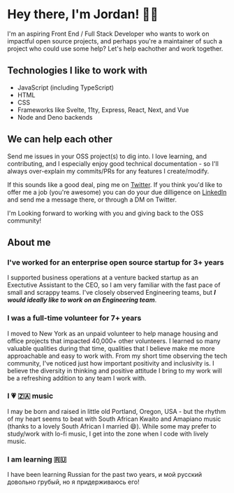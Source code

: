 # Hey there, I'm Jordan! 👋🏽 

I'm an aspiring Front End / Full Stack Developer who wants to work on impactful open source projects, and perhaps you're a maintainer of such a project who could use some help? Let's help eachother and work together.

## Technologies I like to work with
- JavaScript (including TypeScript)
- HTML
- CSS
- Frameworks like Svelte, 11ty, Express, React, Next, and Vue
- Node and Deno backends

## We can help each other

Send me issues in your OSS project(s) to dig into. I love learning, and contributing, and I especially enjoy good technical documentation - so I'll always over-explain my commits/PRs for any features I create/modify. 

If this sounds like a good deal, ping me on [Twitter](https://twitter.com/Halfro_American). If you think you'd like to offer me a job (you're awesome) you can do your due dilligence on [LinkedIn](https://www.linkedin.com/in/jordanhailey/) and send me a message there, or through a DM on Twitter.

I'm Looking forward to working with you and giving back to the OSS community!

## About me
### I've worked for an enterprise open source startup for 3+ years
I supported business operations at a venture backed startup as an Exectutive Assistant to the CEO, so I am very familiar with the fast pace of small and scrappy teams. I've closely observed Engineering teams, but ***I would ideally like to work on an Engineering team***. 

### I was a full-time volunteer for 7+ years
I moved to New York as an unpaid volunteer to help manage housing and office projects that impacted 40,000+ other volunteers. I learned so many valuable qualities during that time, qualities that I believe make me more approachable and easy to work with. From my short time observing the tech community, I've noticed just how important positivity and inclusivity is. I believe the diversity in thinking and positive attitude I bring to my work will be a refreshing addition to any team I work with.

### I 💗 🇿🇦 music
I may be born and raised in little old Portland, Oregon, USA - but the rhythm of my heart seems to beat with South African Kwaito and Amapiano music (thanks to a lovely South African I married 😄). While some may prefer to study/work with lo-fi music, I get into the zone when I code with lively music.

### I am learning 🇷🇺
I have been learning Russian for the past two years, и мой русский довольно грубый, но я придерживаюсь его!

